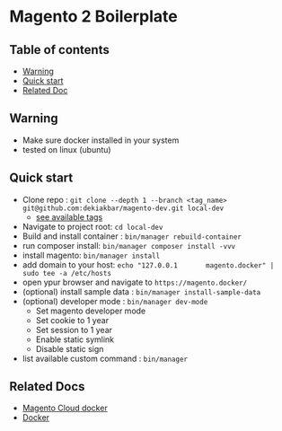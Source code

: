 # Magento 2 Boilerplate

## Table of contents
- [Warning](#warning)
- [Quick start](#quick-start)
- [Related Doc](#related-docs)

## Warning
- Make sure docker installed in your system
- tested on linux (ubuntu)

## Quick start

- Clone repo : `git clone --depth 1 --branch <tag_name> git@github.com:dekiakbar/magento-dev.git local-dev`
  - [see available tags](https://github.com/dekiakbar/magento-dev/tags)
- Navigate to project root: `cd local-dev`
- Build and install container : `bin/manager rebuild-container`
- run composer install: `bin/manager composer install -vvv`
- install magento: `bin/manager install`
- add domain to your host: `echo "127.0.0.1       magento.docker" | sudo tee -a /etc/hosts`
- open ypur browser and navigate to `https://magento.docker/`
- (optional) install sample data : `bin/manager install-sample-data`
- (optional) developer mode : `bin/manager dev-mode`
  - Set magento developer mode
  - Set cookie to 1 year
  - Set session to 1 year
  - Enable static symlink
  - Disable static sign
- list available custom command : `bin/manager`


## Related Docs
- [Magento Cloud docker](https://developer.adobe.com/commerce/cloud-tools/docker/)
- [Docker](https://www.docker.com/get-started/)
